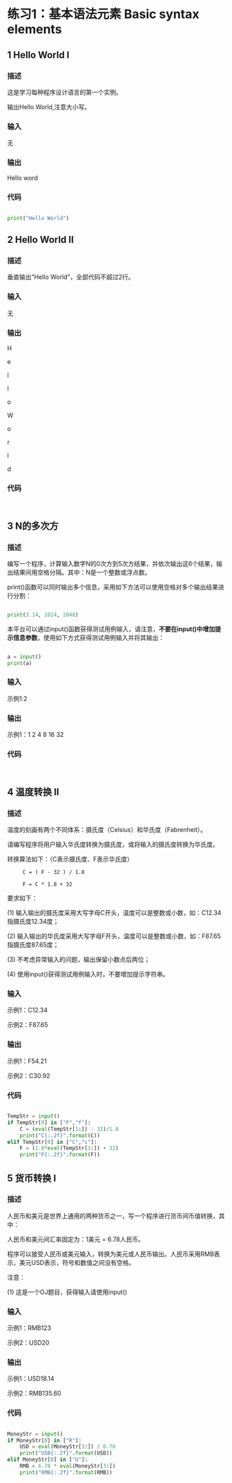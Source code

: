 # 练习1：基本语法元素 Basic syntax elements

## 1 Hello World I

### 描述

这是学习每种程序设计语言的第一个实例。

输出Hello World,注意大小写。

### 输入

无

### 输出

Hello word

### 代码

```python

print("Hello World")

```

## 2 Hello World II

### 描述

垂直输出"Hello World"，全部代码不超过2行。

### 输入

无

### 输出

H

e

l

l

o

 

W

o

r

l

d

### 代码

```python



```

## 3 N的多次方

### 描述

编写一个程序，计算输入数字N的0次方到5次方结果，并依次输出这6个结果，输出结果间用空格分隔。其中：N是一个整数或浮点数。

print()函数可以同时输出多个信息，采用如下方法可以使用空格对多个输出结果进行分割：

```python

print(3.14, 1024, 2048)

```

本平台可以通过input()函数获得测试用例输入，请注意，**不要在input()中增加提示信息参数**，使用如下方式获得测试用例输入并将其输出：

```python

a = input()
print(a)

```

### 输入

示例1:2

### 输出

示例1：1 2 4 8 16 32

### 代码

```python



```

## 4 温度转换 II

### 描述

温度的刻画有两个不同体系：摄氏度（Celsius）和华氏度（Fabrenheit）。

请编写程序将用户输入华氏度转换为摄氏度，或将输入的摄氏度转换为华氏度。

转换算法如下：（C表示摄氏度、F表示华氏度）

         C = ( F - 32 ) / 1.8

         F = C * 1.8 + 32

要求如下：

(1) 输入输出的摄氏度采用大写字母C开头，温度可以是整数或小数，如：C12.34指摄氏度12.34度；

(2) 输入输出的华氏度采用大写字母F开头，温度可以是整数或小数，如：F87.65指摄氏度87.65度；

(3) 不考虑异常输入的问题，输出保留小数点后两位；

(4) 使用input()获得测试用例输入时，不要增加提示字符串。

### 输入

示例1：C12.34

示例2：F87.65

### 输出

示例1：F54.21

示例2：C30.92

### 代码

```python

TempStr = input()
if TempStr[0] in ["F","f"]:
    C = (eval(TempStr[1:]) - 32)/1.8
    print("C{:.2f}".format(C))
elif TempStr[0] in ["C","c"]:
    F = (1.8*eval(TempStr[1:]) + 32)
    print("F{:.2f}".format(F))

```
## 5 货币转换 I

### 描述

人民币和美元是世界上通用的两种货币之一，写一个程序进行货币间币值转换，其中：

人民币和美元间汇率固定为：1美元 = 6.78人民币。

程序可以接受人民币或美元输入，转换为美元或人民币输出。人民币采用RMB表示，美元USD表示，符号和数值之间没有空格。

注意：

(1) 这是一个OJ题目，获得输入请使用input() 

### 输入

示例1：RMB123

示例2：USD20

### 输出

示例1：USD18.14

示例2：RMB135.60

### 代码

```python

MoneyStr = input()
if MoneyStr[0] in ["R"]:
    USD = eval(MoneyStr[3:]) / 6.78
    print("USB{:.2f}".format(USD))
elif MoneyStr[0] in ["U"]:
    RMB = 6.78 * eval(MoneyStr[3:]) 
    print("RMB{:.2f}".format(RMB))

```
